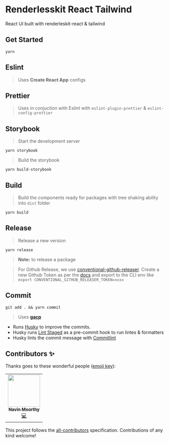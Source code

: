 # Renderlesskit React Tailwind

React UI built with renderleskit-react & tailwind

## Get Started

`yarn`

## Eslint

> Uses **Create React App** configs

## Prettier

> Uses in conjuction with Eslint with `eslint-plugin-prettier` &
> `eslint-config-prettier`

## Storybook

> Start the development server

`yarn storybook`

> Build the storybook

`yarn build-storybook`

## Build

> Build the components ready for packages with tree shaking ability into `dist`
> folder

`yarn build`

## Release

> Release a new version

`yarn release`

> **Note:** to release a package

> For Github Release, we use
> [conventional-github-releaser](https://github.com/conventional-changelog/releaser-tools/tree/master/packages/conventional-github-releaser).
> Create a new Github Token as per the
> [docs](https://github.com/conventional-changelog/releaser-tools/tree/master/packages/conventional-github-releaser#setup-token-for-cli)
> and export to the CLI env like
> `export CONVENTIONAL_GITHUB_RELEASER_TOKEN=xxxx`

## Commit

`git add . && yarn commit`

> Uses **[gacp](https://github.com/vivaxy/gacp#readme)**

- Runs [Husky](https://github.com/typicode/husky) to improve the commits.
- Husky runs [Lint Staged](https://github.com/okonet/lint-staged) as a
  pre-commit hook to run lintes & formatters
- Husky lints the commit message with
  [Commitlint](https://github.com/conventional-changelog/commitlint)

## Contributors ✨

Thanks goes to these wonderful people
([emoji key](https://allcontributors.org/docs/en/emoji-key)):

<!-- ALL-CONTRIBUTORS-LIST:START - Do not remove or modify this section -->
<!-- prettier-ignore-start -->
<!-- markdownlint-disable -->
<table>
  <tr>
    <td align="center"><a href="https://navinmoorthy.me/"><img src="https://avatars.githubusercontent.com/u/39694575?v=4?s=100" width="100px;" alt=""/><br /><sub><b>Navin Moorthy</b></sub></a><br /><a href="https://github.com/navin@timeless.co/react-components-template/commits?author=navin-moorthy" title="Code">💻</a></td>
  </tr>
</table>

<!-- markdownlint-restore -->
<!-- prettier-ignore-end -->

<!-- ALL-CONTRIBUTORS-LIST:END -->

This project follows the
[all-contributors](https://github.com/all-contributors/all-contributors)
specification. Contributions of any kind welcome!
